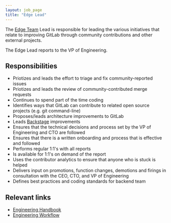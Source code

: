 ```yaml
---
layout: job_page
title: "Edge Lead"
---
```


The [Edge Team](/handbook/edge) Lead is responsible for leading the various
initiatives that relate to improving GitLab through community contributions
and other external projects.

The Edge Lead reports to the VP of Engineering.

## Responsibilities

* Priotizes and leads the effort to triage and fix community-reported issues
* Priotizes and leads the review of community-contributed merge requests
* Continues to spend part of the time coding
* Identifies ways that GitLab can contribute to related open source projects (e.g. git command-line)
* Proposes/leads architecture improvements to GitLab
* Leads [Backstage](/jobs/specialist/backstage/) improvements
* Ensures that the technical decisions and process set by the VP of Engineering and CTO are followed
* Ensures that there is a written onboarding and process that is effective and followed
* Performs regular 1:1's with all reports
* Is available for 1:1's on demand of the report
* Uses the contributor analytics to ensure that anyone who is stuck is helped
* Delivers input on promotions, function changes, demotions and firings in consultation with the CEO, CTO, and VP of Engineering
* Defines best practices and coding standards for backend team

## Relevant links

- [Engineering Handbook](/handbook/engineering)
- [Engineering Workflow](/handbook/engineering/workflow)
